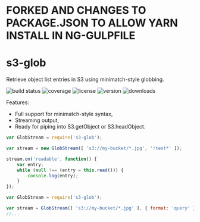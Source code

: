 # FORKED AND CHANGES TO PACKAGE.JSON TO ALLOW YARN INSTALL IN NG-GULPFILE
# s3-glob

Retrieve object list entries in S3 using minimatch-style globbing.

![build status](http://img.shields.io/travis/izaakschroeder/s3-glob.svg?style=flat)
![coverage](http://img.shields.io/coveralls/izaakschroeder/s3-glob.svg?style=flat)
![license](http://img.shields.io/npm/l/s3-glob.svg?style=flat)
![version](http://img.shields.io/npm/v/s3-glob.svg?style=flat)
![downloads](http://img.shields.io/npm/dm/s3-glob.svg?style=flat)


Features:
 * Full support for minimatch-style syntax,
 * Streaming output,
 * Ready for piping into S3.getObject or S3.headObject.

```javascript
var GlobStream = require('s3-glob');

var stream = new GlobStream([ 's3://my-bucket/*.jpg', '!test*' ]);

stream.on('readable', function() {
	var entry;
	while (null !== (entry = this.read())) {
		console.log(entry);
	}
});
```

```javascript
var GlobStream = require('s3-glob');

var stream = GlobStream([ 's3://my-bucket/*.jpg' ], { format: 'query' });
//...
```
